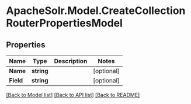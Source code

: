 # ApacheSolr.Model.CreateCollectionRouterPropertiesModel

## Properties

Name | Type | Description | Notes
------------ | ------------- | ------------- | -------------
**Name** | **string** |  | [optional] 
**Field** | **string** |  | [optional] 

[[Back to Model list]](../README.md#documentation-for-models) [[Back to API list]](../README.md#documentation-for-api-endpoints) [[Back to README]](../README.md)

